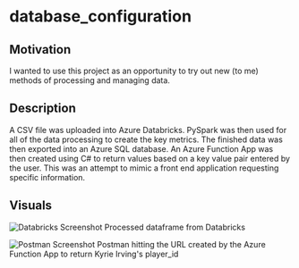 # database_configuration

## Motivation

I wanted to use this project as an opportunity to try out new (to me) methods of processing and managing data. 

## Description

A CSV file was uploaded into Azure Databricks. PySpark was then used for all of the data processing to create the key metrics. The finished data was then exported into an Azure SQL database. An Azure Function App was then created using C# to return values based on a key value pair entered by the user. This was an attempt to mimic a front end application requesting specific information.

## Visuals

![Databricks Screenshot](https://user-images.githubusercontent.com/65408615/100010431-432c6e00-2d9e-11eb-85f6-dd0011f2b707.png)
Processed dataframe from Databricks

![Postman Screenshot](https://user-images.githubusercontent.com/65408615/100010546-69eaa480-2d9e-11eb-9503-5a4c76862d86.png)
Postman hitting the URL created by the Azure Function App to return Kyrie Irving's player_id
